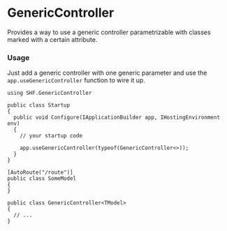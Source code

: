 # GenericController

Provides a way to use a generic controller parametrizable with classes marked with a certain attribute.

### Usage

Just add a generic controller with one generic parameter and use the `app.useGenericController` function to wire it up.

```
using SHF.GenericController

public class Startup
{
  public void Configure(IApplicationBuilder app, IHostingEnvironment env)
  {
    // your startup code
    
    app.useGenericController(typeof(GenericController<>));
  }
}

[AutoRoute("/route")]
public class SomeModel
{
}

public class GenericController<TModel>
{
  // ...
}
```
